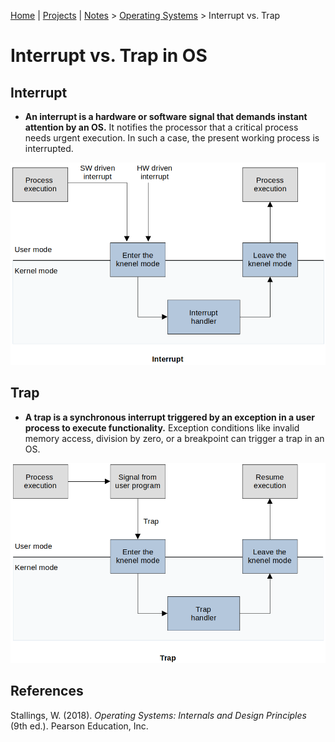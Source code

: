 [Home](../../) | [Projects](../../projects) | [Notes](../) > <a href="./">Operating Systems</a> > Interrupt vs. Trap

# Interrupt vs. Trap in OS



## Interrupt

* **An interrupt is a hardware or software signal that demands instant attention by an OS.** It notifies the processor that a critical process needs urgent  execution. In such a case, the present working process is interrupted.



<img src="./img/interrupt.png" alt="interrupt" width="700">





## Trap

* **A trap is a synchronous interrupt triggered by an exception in a user process to execute functionality.** Exception conditions like invalid memory access, division by zero, or a breakpoint can trigger a trap in an OS.



<img src="./img/trap.png" alt="trap" width="700">








## References

Stallings, W. (2018). *Operating Systems: Internals and Design Principles* (9th ed.). Pearson Education, Inc.

